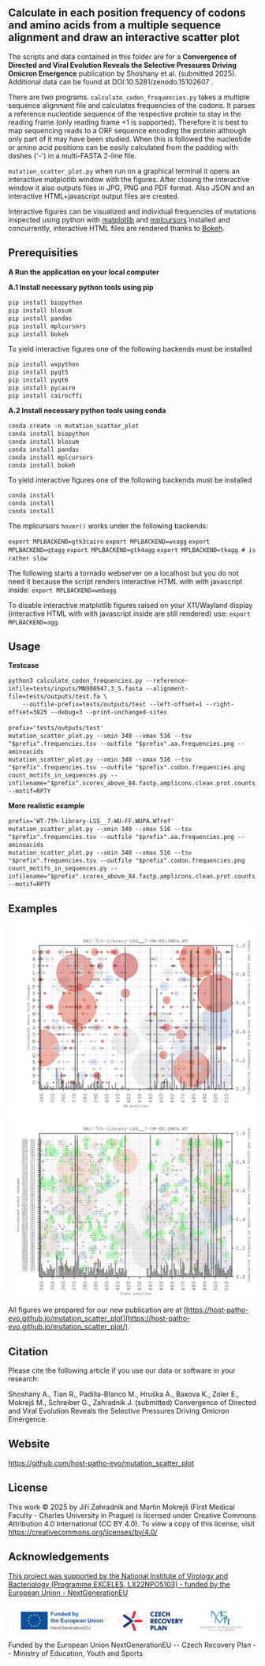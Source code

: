 ## Calculate in each position frequency of codons and amino acids from a multiple sequence alignment and draw an interactive scatter plot

The scripts and data contained in this folder are for a **Convergence of Directed and Viral Evolution Reveals the Selective Pressures Driving Omicron Emergence** publication by Shoshany et al. (submitted 2025). Additional data can be found at DOI:10.5281/zenodo.15102607 .

There are two programs.
`calculate_codon_frequencies.py` takes a multiple sequence alignment file and calculates frequencies of the codons. It parses a reference nucleotide sequence of the respective protein to stay in the reading frame (only reading frame +1 is supported). Therefore it is best to map sequencing reads to a ORF sequence encoding the protein although only part of it may have been studied. When this is followed the nucleotide or amino acid positions can be easily calculated from the padding with dashes ('-') in a multi-FASTA 2-line file.

`mutation_scatter_plot.py` when run on a graphical terminal it opens an interactive matplotlib window with the figures. After closing the interactive window it also outputs files in JPG, PNG and PDF format. Also JSON and an interactive HTML+javascript output files are created.

Interactive figures can be visualized and individual frequencies of mutations inspected using python with [matplotlib](https://matplotlib.org/) and [mplcursors](https://pypi.org/project/mplcursors/) installed and concurrently, interactive HTML files are rendered thanks to [Bokeh](https://bokeh.org/).


## Prerequisities

**A Run the application on your local computer**

**A.1 Install necessary python tools using pip**

```
pip install biopython
pip install blosum
pip install pandas
pip install mplcursors
pip install bokeh
```

To yield interactive figures one of the following backends must be installed

```
pip install wxpython
pip install pyqt5
pip install pyqt6
pip install pycairo
pip install cairocffi
```

**A.2 Install necessary python tools using conda**

```
conda create -n mutation_scatter_plot
conda install biopython
conda install blosum
conda install pandas
conda install mplcursors
conda install bokeh
```

To yield interactive figures one of the following backends must be installed

```
conda install 
conda install 
conda install 
```


The mplcursors `hover()` works under the following backends:

`export MPLBACKEND=gtk3cairo`
`export MPLBACKEND=wxagg`
`export MPLBACKEND=qtagg`
`export MPLBACKEND=gtk4agg`
`export MPLBACKEND=tkagg # is rather slow`

The following starts a tornado webserver on a localhost but you do not need it because the script renders interactive HTML with with javascript inside:
`export MPLBACKEND=webagg`


To disable interactive matplotlib figures raised on your X11/Wayland display (interactive HTML with with javascript inside are still rendered) use:
`export MPLBACKEND=agg`.


## Usage


**Testcase**
```
python3 calculate_codon_frequencies.py --reference-infile=tests/inputs/MN908947.3_S.fasta --alignment-file=tests/outputs/test.fa \
    --outfile-prefix=tests/outputs/test --left-offset=1 --right-offset=3825 --debug=3 --print-unchanged-sites

prefix='tests/outputs/test'
mutation_scatter_plot.py --xmin 340 --xmax 516 --tsv "$prefix".frequencies.tsv --outfile "$prefix".aa.frequencies.png --aminoacids
mutation_scatter_plot.py --xmin 340 --xmax 516 --tsv "$prefix".frequencies.tsv --outfile "$prefix".codon.frequencies.png
count_motifs_in_sequences.py --infilename="$prefix".scores_above_84.fastp.amplicons.clean.prot.counts.fasta --motif=RPTY
```

**More realistic example**
```
prefix='WT-7th-library-LSS__7-WU-FF.WUPA.WTref'
mutation_scatter_plot.py --xmin 340 --xmax 516 --tsv "$prefix".frequencies.tsv --outfile "$prefix".aa.frequencies.png --aminoacids
mutation_scatter_plot.py --xmin 340 --xmax 516 --tsv "$prefix".frequencies.tsv --outfile "$prefix".codon.frequencies.png
count_motifs_in_sequences.py --infilename="$prefix".scores_above_84.fastp.amplicons.clean.prot.counts.fasta --motif=RPTY
```

## Examples

![BA1-7th-library-LSS__7-OM-EE.OMPA.WTref.aa.frequencies.jpg](data/outputs/aa/jpg/BA1-7th-library-LSS__7-OM-EE.OMPA.WTref.aa.frequencies.jpg)
![BA1-7th-library-LSS__7-OM-EE.OMPA.WTref.codon.frequencies.jpg](data/outputs/codon/jpg/BA1-7th-library-LSS__7-OM-EE.OMPA.WTref.codon.frequencies.jpg)

All figures we prepared for our new publication are at [https://host-patho-evo.github.io/mutation_scatter_plot](https://host-patho-evo.github.io/mutation_scatter_plot/).


## Citation

Please cite the following article if you use our data or software in your research:

Shoshany A., Tian R., Padilla-Blanco M., Hruška A., Baxova K., Zoler E., Mokrejš M., Schreiber G., Zahradník J. (submitted) Convergence of Directed and Viral Evolution Reveals the Selective Pressures Driving Omicron Emergence.


## Website

https://github.com/host-patho-evo/mutation_scatter_plot


## License

This work © 2025 by Jiří Zahradník and Martin Mokrejš (First Medical Faculty - Charles University in Prague) is licensed under Creative Commons Attribution 4.0 International (CC BY 4.0). To view a copy of this license, visit https://creativecommons.org/licenses/by/4.0/


## Acknowledgements
[This project was supported by the National Institute of Virology and Bacteriology (Programme EXCELES, LX22NPO5103) - funded by the European Union - NextGenerationEU](https://nivb.cz/en/)

![logos/loga_hlavicka_colour_ENG.png](logos/loga_hlavicka_colour_ENG.png)Funded by the European Union NextGenerationEU -- Czech Recovery Plan -- Ministry of Education, Youth and Sports

